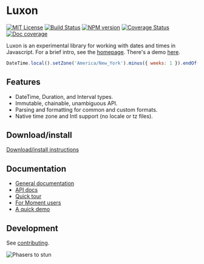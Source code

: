 # Luxon

[![MIT License][license-image]][license] [![Build Status][travis-image]][travis-url] [![NPM version][npm-version-image]][npm-url] [![Coverage Status][test-coverage-image]][test-coverage-url] [![Doc coverage][doc-coverage-image]][doc-url]

Luxon is an experimental library for working with dates and times in Javascript. For a brief intro, see the [homepage](https://moment.github.io/luxon). There's a demo [here](https://moment.github.io/luxon/demo/global.html).

```js
DateTime.local().setZone('America/New_York').minus({ weeks: 1 }).endOf('day').toISO();
```
## Features
 * DateTime, Duration, and Interval types.
 * Immutable, chainable, unambiguous API.
 * Parsing and formatting for common and custom formats.
 * Native time zone and Intl support (no locale or tz files).

## Download/install

[Download/install instructions](https://moment.github.io/luxon/docs/manual/design/install.html)

## Documentation

* [General documentation][doc-url]
* [API docs](https://moment.github.io/luxon/docs/identifiers.html)
* [Quick tour](https://moment.github.io/luxon/docs/manual/design/tour.html)
* [For Moment users](https://moment.github.io/luxon/docs/manual/faq/moment.html)
* [A quick demo](https://moment.github.io/luxon/demo/global.html)

## Development

See [contributing](contributing.md).

![Phasers to stun][phasers-image]

[license-image]: http://img.shields.io/badge/license-MIT-blue.svg
[license]: license.txt

[travis-url]: http://travis-ci.org/moment/luxon
[travis-image]: https://api.travis-ci.org/moment/luxon.svg?branch=master

[npm-url]: https://npmjs.org/package/luxon
[npm-version-image]: https://badge.fury.io/js/luxon.svg

[doc-url]: https://moment.github.io/luxon/docs/
[doc-coverage-image]: https://moment.github.io/luxon/docs/badge.svg

[test-coverage-url]: https://coveralls.io/github/moment/luxon?branch=master
[test-coverage-image]: https://coveralls.io/repos/github/moment/luxon/badge.svg?branch=master

[phasers-image]: https://img.shields.io/badge/phasers-stun-brightgreen.svg
